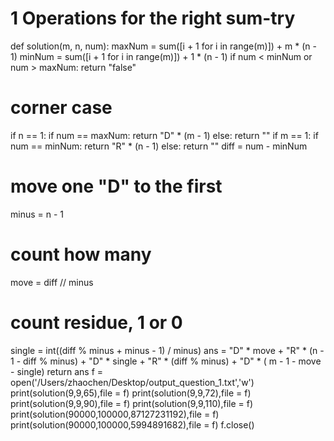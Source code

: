 # 1 Operations for the right sum-try
def solution(m, n, num): 
 maxNum = sum([i + 1 for i in range(m)]) + m * (n - 1) 
 minNum = sum([i + 1 for i in range(m)]) + 1 * (n - 1) 
 if num < minNum or num > maxNum: 
 return "false" 
 # corner case 
 if n == 1: 
 if num == maxNum: 
 return "D" * (m - 1) 
 else: 
 return "" 
 if m == 1: 
 if num == minNum: 
 return "R" * (n - 1) 
 else: 
 return "" 
   diff = num - minNum 
 # move one "D" to the first 
 minus = n - 1 
 # count how many 
 move = diff // minus 
 # count residue, 1 or 0 
 single = int((diff % minus + minus - 1) / minus) 
 ans = "D" * move + "R" * (n - 1 - diff % minus) + "D" * single + "R" * (diff % minus) + "D" * ( 
 m - 1 - move - single) 
 return ans 
 f = open('/Users/zhaochen/Desktop/output_question_1.txt','w') 
 print(solution(9,9,65),file = f) 
 print(solution(9,9,72),file = f) 
 print(solution(9,9,90),file = f) 
 print(solution(9,9,110),file = f) 
 print(solution(90000,100000,87127231192),file = f) 
 print(solution(90000,100000,5994891682),file = f) 
 f.close() 
